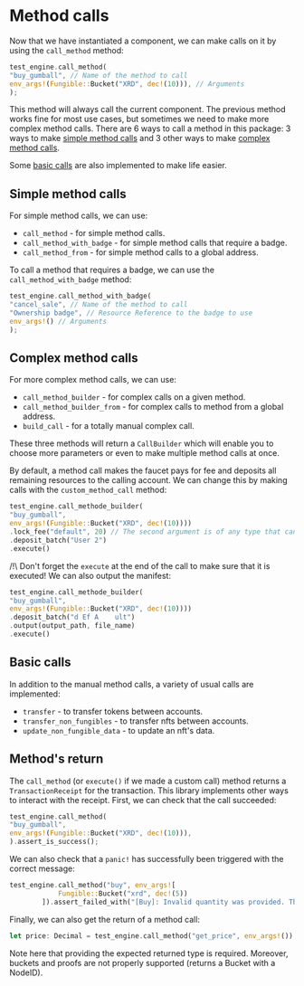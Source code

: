 # Method calls

Now that we have instantiated a component, we can make calls on it by using the `call_method` method:

```Rust
test_engine.call_method(
"buy_gumball", // Name of the method to call
env_args!(Fungible::Bucket("XRD", dec!(10))), // Arguments
);
```

This method will always call the current component. The previous method works fine for most use cases, but sometimes
we need to make more complex method calls. There are 6 ways to call a method in this package: 3 ways to make
[simple method calls](#simple-method-calls) and 3 other ways to make [complex method calls]().

Some [basic calls]() are also implemented to make life easier.

## Simple method calls

For simple method calls, we can use:

- `call_method` - for simple method calls.
- `call_method_with_badge` - for simple method calls that require a badge.
- `call_method_from` - for simple method calls to a global address.

To call a method that requires a badge, we can use the `call_method_with_badge` method:

```Rust
test_engine.call_method_with_badge(
"cancel_sale", // Name of the method to call
"Ownership badge", // Resource Reference to the badge to use
env_args!() // Arguments
);
```

## Complex method calls

For more complex method calls, we can use:

- `call_method_builder` - for complex calls on a given method.
- `call_method_builder_from` - for complex calls to method from a global address.
- `build_call` - for a totally manual complex call.

These three methods will return a `CallBuilder` which will enable you to choose more parameters or even to make multiple
method calls at once.

By default, a method call makes the faucet pays for fee and deposits all remaining resources to the calling account. We
can change this by making calls with the `custom_method_call` method:

```Rust
test_engine.call_methode_builder(
"buy_gumball",
env_args!(Fungible::Bucket("XRD", dec!(10))))
.lock_fee("default", 20) // The second argument is of any type that can be casted to a Decimal
.deposit_batch("User 2")
.execute()
```

/!\ Don't forget the `execute` at the end of the call to make sure that it is executed! We can also output the manifest:

```Rust
test_engine.call_methode_builder(
"buy_gumball",
env_args!(Fungible::Bucket("XRD", dec!(10))))
.deposit_batch("d Ef A    ult")
.output(output_path, file_name)
.execute()
```

## Basic calls

In addition to the manual method calls, a variety of usual calls are implemented:

- `transfer` - to transfer tokens between accounts.
- `transfer_non_fungibles` - to transfer nfts between accounts.
- `update_non_fungible_data` - to update an nft's data.

## Method's return

The `call_method` (or `execute()` if we made a custom call) method returns a `TransactionReceipt` for the transaction.
This library implements other ways to interact with the receipt. First, we can check that the call succeeded:

```Rust
test_engine.call_method(
"buy_gumball",
env_args!(Fungible::Bucket("XRD", dec!(10))),
).assert_is_success();
```

We can also check that a `panic!` has successfully been triggered with the correct message:

```Rust
test_engine.call_method("buy", env_args![
            Fungible::Bucket("xrd", dec!(5))
        ]).assert_failed_with("[Buy]: Invalid quantity was provided. This sale can only go through when 8.5 tokens are provided.");
```

Finally, we can also get the return of a method call:

```Rust
let price: Decimal = test_engine.call_method("get_price", env_args!()).get_return();
```

Note here that providing the expected returned type is required. Moreover, buckets and proofs are not properly supported
(returns a Bucket with a NodeID).